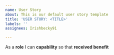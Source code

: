 ```yaml
---
name: User Story
about: This is our default user story template
title: 'USER STORY: <TITLE>'
labels: ''
assignees: Irishbecky91

---
```


As a **role** I can **capability** so that **received benefit**
